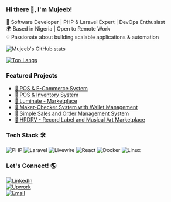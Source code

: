 ### Hi there 👋, I'm Mujeeb!
🚀 Software Developer | PHP & Laravel Expert | DevOps Enthusiast  
🌍 Based in Nigeria | Open to Remote Work  
💡 Passionate about building scalable applications & automation  

![Mujeeb's GitHub stats](https://github-readme-stats.vercel.app/api?username=oluwaCyna&show_icons=true&theme=radical)

[![Top Langs](https://github-readme-stats.vercel.app/api/top-langs/?username=oluwaCyna&layout=compact&theme=radical)](https://github.com/oluwaCyna)

### Featured Projects
- [🚀 POS & E-Commerce System](https://github.com/ecommerce_pos)
- [🚀 POS & Inventory System](https://github.com/inventory_system_pos)  
- [🚀 Luminate - Marketplace](https://github.com/luminate)  
- [🚀 Maker-Checker System with Wallet Management](https://github.com/backendtest)  
- [🚀 Simple Sales and Order Management System](https://github.com/memzyt)  
- [🚀 HRDRV - Record Label and Musical Art Marketplace](https://github.com/hrdrv)  

### Tech Stack 🛠️
![PHP](https://img.shields.io/badge/PHP-777BB4?style=flat&logo=php&logoColor=white)
![Laravel](https://img.shields.io/badge/Laravel-FF2D20?style=flat&logo=laravel&logoColor=white)
![Livewire](https://img.shields.io/badge/Livewire-4A4A4A?style=flat&logo=livewire&logoColor=white)
![React](https://img.shields.io/badge/React-61DAFB?style=flat&logo=react&logoColor=white)
![Docker](https://img.shields.io/badge/Docker-2496ED?style=flat&logo=docker&logoColor=white)
![Linux](https://img.shields.io/badge/Linux-FCC624?style=flat&logo=linux&logoColor=black)

### Let's Connect! 🌎  
[![LinkedIn](https://img.shields.io/badge/LinkedIn-0077B5?style=flat&logo=linkedin&logoColor=white)](https://www.linkedin.com/in/oluwaCyna)  
[![Upwork](https://img.shields.io/badge/Upwork-6FDA44?style=flat&logo=upwork&logoColor=white)](https://upwork.com/freelancers/~013d98228ba7e82f80)  
[![Email](https://img.shields.io/badge/Email-D14836?style=flat&logo=gmail&logoColor=white)](mailto:mujeebshina@gmail.com)  
